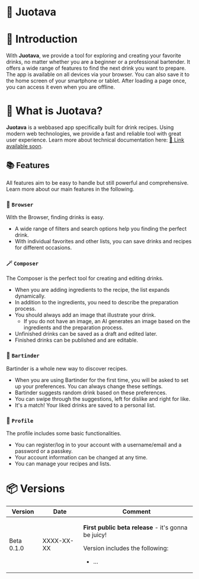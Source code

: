 # 🍹 Juotava

# 📄 Introduction
With **Juotava**, we provide a tool for exploring and creating your favorite drinks, no matter whether you are a beginner or a professional bartender. It offers a wide range of features to find the next drink you want to prepare. The app is available on all devices via your browser. You can also save it to the home screen of your smartphone or tablet. After loading a page once, you can access it even when you are offline.


# 📱 What is Juotava?
**Juotava** is a webbased app specifically built for drink recipes. Using modern web technologies, we provide a fast and reliable tool with great user experience. Learn more about technical documentation here: [🔗 Link available soon](README.md).

## 📚 Features
All features aim to be easy to handle but still powerful and comprehensive. Learn more about our main features in the following.

### 🔎 `Browser`
With the Browser, finding drinks is easy.

- A wide range of filters and search options help you finding the perfect drink.
- With individual favorites and other lists, you can save drinks and recipes for different occasions.

### 🪄 `Composer`
The Composer is the perfect tool for creating and editing drinks.

- When you are adding ingredients to the recipe, the list expands dynamically.
- In addition to the ingredients, you need to describe the preparation process.
- You should always add an image that illustrate your drink.
  - If you do not have an image, an AI generates an image based on the ingredients and the preparation process.
- Unfinished drinks can be saved as a draft and edited later.
- Finished drinks can be published and are editable.

### 💌 `Bartinder`
Bartinder is a whole new way to discover recipes.

- When you are using Bartinder for the first time, you will be asked to set up your preferences. You can always change these settings.
- Bartinder suggests random drink based on these preferences.
- You can swipe through the suggestions, left for dislike and right for like.
- It's a match! Your liked drinks are saved to a personal list.

### 👤 `Profile`
The profile includes some basic functionalities.

- You can register/log in to your account with a username/email and a password or a passkey.
- Your account information can be changed at any time.
- You can manage your recipes and lists.


# 📦 Versions
<table>
<thead><tr><th>Version</th><th>Date</th><th>Comment</th></tr></thead>
<tbody>
    <tr>
        <td>Beta 0.1.0</td>
        <td>XXXX-XX-XX</td>
        <td>
            <p>
            <strong>First public beta release</strong> - it's gonna be juicy!
            </p>
            <p>Version includes the following:
            <ul>
            <li>...</li>
            </ul>
            </p>
         </td>
    </tr>
</tbody>
</table>

